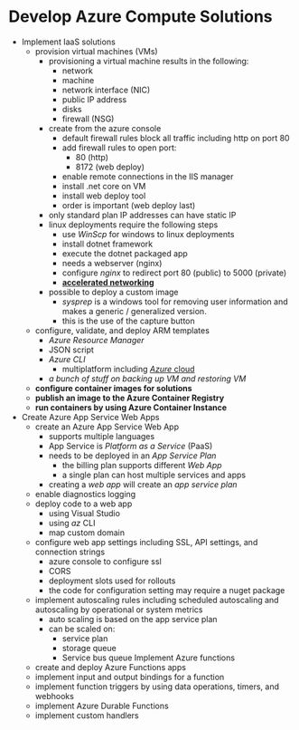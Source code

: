 # Develop Azure Compute Solutions

* Implement IaaS solutions
  * provision virtual machines (VMs)
    * provisioning a virtual machine results in the following:
      * network
      * machine
      * network interface (NIC)
      * public IP address
      * disks
      * firewall (NSG)
    * create from the azure console
      * default firewall rules block all traffic including http on port 80
      * add firewall rules to open port:
        * 80 (http)
        * 8172 (web deploy)
      * enable remote connections in the IIS manager
      * install .net core on VM
      * install web deploy tool
      * order is important (web deploy last)
    * only standard plan IP addresses can have static IP 
    * linux deployments require the following steps
      * use _WinScp_ for windows to linux deployments
      * install dotnet framework
      * execute the dotnet packaged app
      * needs a webserver (nginx)
      * configure _nginx_ to redirect port 80 (public) to 5000 (private)
      * [**accelerated networking**](https://docs.microsoft.com/en-us/azure/virtual-network/create-vm-accelerated-networking-powershell)
    * possible to deploy a custom image
      * _sysprep_ is a windows tool for removing user information and makes a generic / generalized version.
      * this is the use of the capture button
  * configure, validate, and deploy ARM templates
    * _Azure Resource Manager_
    * JSON script
    * _Azure CLI_ 
      * multiplatform including [_Azure_ cloud](https://shell.azure.com/)
    * _a bunch of stuff on backing up VM and restoring VM_
  * **configure container images for solutions**
  * **publish an image to the Azure Container Registry**
  * **run containers by using Azure Container Instance**
* Create Azure App Service Web Apps
  * create an Azure App Service Web App
    * supports multiple languages
    * App Service is _Platform as a Service_ (PaaS)
    * needs to be deployed in an _App Service Plan_
      * the billing plan supports different _Web App_
      * a single plan can host multiple services and apps
    * creating a _web app_ will create an _app service plan_
  * enable diagnostics logging
  * deploy code to a web app
    * using Visual Studio
    * using _az_ CLI
    * map custom domain
  * configure web app settings including SSL, API settings, and connection strings
    * azure console to configure ssl
    * CORS
    * deployment slots used for rollouts
    * the code for configuration setting may require a nuget package
  * implement autoscaling rules including scheduled autoscaling and autoscaling by operational or system metrics
    * auto scaling is based on the app service plan
    * can be scaled on:
      * service plan
      * storage queue
      * Service bus queue
Implement Azure functions
  * create and deploy Azure Functions apps
  * implement input and output bindings for a function
  * implement function triggers by using data operations, timers, and webhooks
  * implement Azure Durable Functions
  * implement custom handlers
